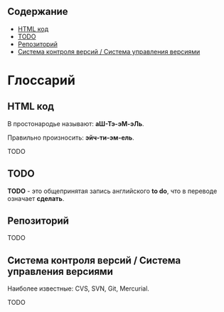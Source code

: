 ## Содержание

* [HTML код](#html-код)
* [TODO](#todo)
* [Репозиторий](#Репозиторий)
* [Система контроля версий / Система управления версиями](#Система-контроля-версий--Система-управления-версиями)

# Глоссарий

## HTML код

В простонародье называют: **аШ-Тэ-эМ-эЛь**.

Правильно произносить: **эйч-ти-эм-ель**.

TODO

## TODO

**TODO** - это общепринятая запись английского **to do**, что в переводе означает **сделать**.

## Репозиторий

TODO

## Система контроля версий / Система управления версиями

Наиболее известные: CVS, SVN, Git, Mercurial.

TODO
